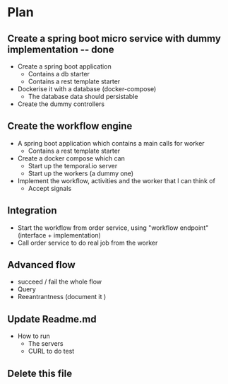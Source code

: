 
# Plan

## Create a spring boot micro service with dummy implementation  -- done
* Create a spring boot application
  * Contains a db starter
  * Contains a rest template starter  
* Dockerise it with a database (docker-compose)
  * The database data should persistable
* Create the dummy controllers


## Create the workflow engine 
* A spring boot application which contains a main calls for worker
  * Contains a rest template starter  
* Create a docker compose which can 
    * Start up the temporal.io server
    * Start up the workers (a dummy one)
* Implement the workflow, activities and the worker that I can think of 
  * Accept signals
  

## Integration
* Start the workflow from order service, using "workflow endpoint" (interface + implementation) 
* Call order service to do real job from the worker 

## Advanced flow
* succeed / fail the whole flow
* Query
* Reeantrantness (document it )

## Update Readme.md
* How to run
  * The servers
  * CURL to do test
  
## Delete this file
